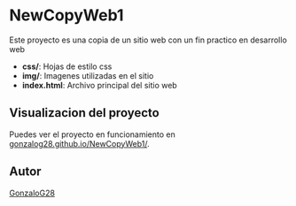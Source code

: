 # NewCopyWeb1

Este proyecto es una copia de un sitio web con un fin practico en desarrollo web

- **css/**: Hojas de estilo css
- **img/**: Imagenes utilizadas en el sitio
- **index.html**: Archivo principal del sitio web

## Visualizacion del proyecto
Puedes ver el proyecto en funcionamiento en [gonzalog28.github.io/NewCopyWeb1/](https://gonzalog28.github.io/NewCopyWeb1/).

## Autor

[GonzaloG28](https://github.com/GonzaloG28)
